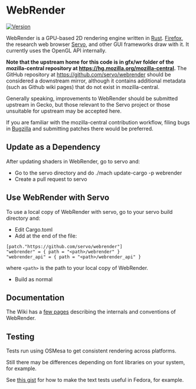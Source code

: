 # WebRender

[![Version](https://img.shields.io/crates/v/webrender.svg)](https://crates.io/crates/webrender)

WebRender is a GPU-based 2D rendering engine written in
[Rust](https://www.rust-lang.org/). [Firefox](https://www.mozilla.org/firefox),
the research web browser [Servo](https://github.com/servo/servo), and other GUI
frameworks draw with it. It currently uses the OpenGL API internally.

**Note that the upstream home for this code is in gfx/wr folder of the
mozilla-central repository at https://hg.mozilla.org/mozilla-central.** The
GitHub repository at https://github.com/servo/webrender should be considered
a downstream mirror, although it contains additional metadata (such as Github
wiki pages) that do not exist in mozilla-central.

Generally speaking, improvements to WebRender should be submitted upstream
in Gecko, but those relevant to the Servo project or those unsuitable for
upstream may be accepted here.

If you are familiar with the mozilla-central contribution workflow, filing bugs
in [Bugzilla](https://bugzilla.mozilla.org/enter_bug.cgi?product=Core&component=Graphics%3A%20WebRender)
and submitting patches there would be preferred.

## Update as a Dependency
After updating shaders in WebRender, go to servo and:

  * Go to the servo directory and do ./mach update-cargo -p webrender
  * Create a pull request to servo


## Use WebRender with Servo
To use a local copy of WebRender with servo, go to your servo build directory and:

  * Edit Cargo.toml
  * Add at the end of the file:

```
[patch."https://github.com/servo/webrender"]
"webrender" = { path = "<path>/webrender" }
"webrender_api" = { path = "<path>/webrender_api" }
```

where `<path>` is the path to your local copy of WebRender.

  * Build as normal

## Documentation

The Wiki has a [few pages](https://github.com/servo/webrender/wiki/) describing the internals and conventions of WebRender.

## Testing

Tests run using OSMesa to get consistent rendering across platforms.

Still there may be differences depending on font libraries on your system, for
example.

See [this gist](https://gist.github.com/finalfantasia/129cae811e02bf4551ac) for
how to make the text tests useful in Fedora, for example.
